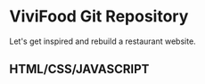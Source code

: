 # ViviFood Git Repository

Let's get inspired and rebuild a restaurant website.

## HTML/CSS/JAVASCRIPT